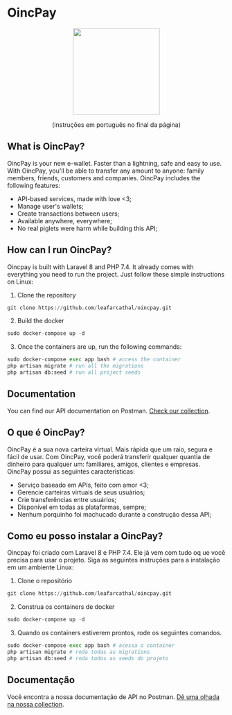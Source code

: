 # OincPay

<p align="center"><img src="https://i.imgur.com/yCITfRb.jpg" width="200"></p>

<p align="center" size="12px">(instruções em português no final da página)</p>

## What is OincPay?

OincPay is your new e-wallet. Faster than a lightning, safe and easy to use. With OincPay, you'll be able to transfer any amount to anyone: family members, friends, customers and companies. OincPay includes the following features:

- API-based services, made with love <3;
- Manage user's wallets;
- Create transactions between users;
- Available anywhere, everywhere; 
- No real piglets were harm while building this API;

## How can I run OincPay?

Oincpay is built with Laravel 8 and PHP 7.4. It already comes with everything you need to run the project. Just follow these simple instructions on Linux:

1) Clone the repository

```python
git clone https://github.com/leafarcathal/oincpay.git
```

2) Build the docker

```python
sudo docker-compose up -d
```

3) Once the containers are up, run the following commands:

```python
sudo docker-compose exec app bash # access the container
php artisan migrate # run all the migrations
php artisan db:seed # run all project seeds
```
## Documentation

You can find our API documentation on Postman. [Check our collection](https://www.getpostman.com/collections/a2d34d891db2493a744d).




## O que é OincPay?

OincPay é a sua nova carteira virtual. Mais rápida que um raio, segura e fácil de usar. Com OincPay, você poderá transferir qualquer quantia de dinheiro para qualquer um: familiares, amigos, clientes e empresas. OincPay possui as seguintes características:

- Serviço baseado em APIs, feito com amor <3;
- Gerencie carteiras virtuais de seus usuários;
- Crie transferências entre usuários;
- Disponível em todas as plataformas, sempre; 
- Nenhum porquinho foi machucado durante a construção dessa API;

## Como eu posso instalar a OincPay?

Oincpay foi criado com Laravel 8 e PHP 7.4. Ele já vem com tudo oq ue você precisa para usar o projeto. Siga as seguintes instruções para a instalação em um ambiente Linux:

1) Clone o repositório

```python
git clone https://github.com/leafarcathal/oincpay.git
```

2) Construa os containers de docker

```python
sudo docker-compose up -d
```

3) Quando os containers estiverem prontos, rode os seguintes comandos.

```python
sudo docker-compose exec app bash # acessa o container
php artisan migrate # roda todas as migrations
php artisan db:seed # roda todos as seeds do projeto
```
## Documentação

Você encontra a nossa documentação de API no Postman. [Dê uma olhada na nossa collection](https://www.getpostman.com/collections/a2d34d891db2493a744d).